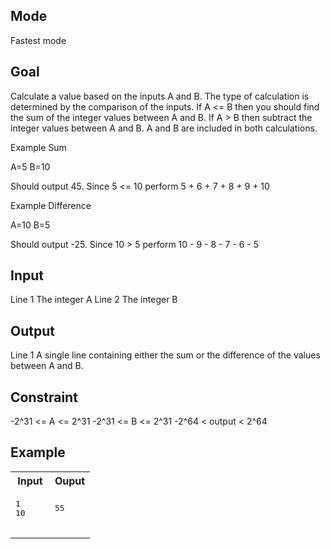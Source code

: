 ## Mode
Fastest mode

## Goal
Calculate a value based on the inputs A and B. The type of calculation is determined by the comparison of the inputs. If A <\= B then you should find the sum of the integer values between A and B. If A \> B then subtract the integer values between A and B. A and B are included in both calculations.

Example Sum


A\=5 B\=10

Should output 45. Since 5 <\= 10 perform 5 + 6 + 7 + 8 + 9 + 10

Example Difference


A\=10 B\=5

Should output -25. Since 10 \> 5 perform 10 - 9 - 8 - 7 - 6 - 5

## Input
Line 1 The integer A
Line 2 The integer B

## Output
Line 1 A single line containing either the sum or the difference of the values between A and B.

## Constraint
-2^31 <\= A <\= 2^31
-2^31 <\= B <\= 2^31
-2^64 < output < 2^64

## Example
<table>
  <tr>
    <th>Input</th>
    <th>Ouput</th>
  </tr>
  <tr>
    <td>
      <pre>
1
10
      </pre>
    </td>
    <td>
     <pre>
55
     </pre>
    </td>
  </tr>
</table>
